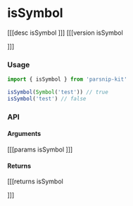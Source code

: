 # isSymbol
[[[desc isSymbol
]]]
[[[version isSymbol
  
]]]
### Usage

```ts
import { isSymbol } from 'parsnip-kit'

isSymbol(Symbol('test')) // true
isSymbol('test') // false
```


### API

#### Arguments
[[[params isSymbol
]]]
#### Returns
[[[returns isSymbol

]]]
